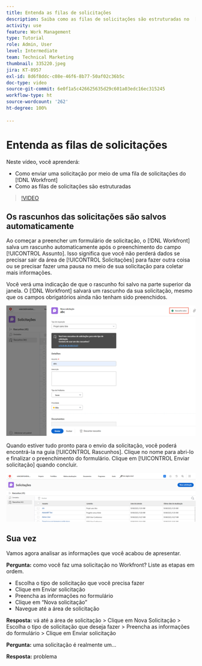 ```yaml
---
title: Entenda as filas de solicitações
description: Saiba como as filas de solicitações são estruturadas no  [!DNL  Workfront]  e como enviar uma solicitação.
activity: use
feature: Work Management
type: Tutorial
role: Admin, User
level: Intermediate
team: Technical Marketing
thumbnail: 335220.jpeg
jira: KT-8957
exl-id: 8d6f8ddc-c08e-46f6-8b77-50af02c36b5c
doc-type: video
source-git-commit: 6e0f1a5c426625635d29c601a03edc16ec315245
workflow-type: ht
source-wordcount: '262'
ht-degree: 100%

---
```


# Entenda as filas de solicitações

Neste vídeo, você aprenderá:

* Como enviar uma solicitação por meio de uma fila de solicitações do [!DNL  Workfront]
* Como as filas de solicitações são estruturadas

>[!VIDEO](https://video.tv.adobe.com/v/335220/?quality=12&learn=on)

## Os rascunhos das solicitações são salvos automaticamente

Ao começar a preencher um formulário de solicitação, o [!DNL Workfront] salva um rascunho automaticamente após o preenchimento do campo [!UICONTROL Assunto]. Isso significa que você não perderá dados se precisar sair da área de [!UICONTROL Solicitações] para fazer outra coisa ou se precisar fazer uma pausa no meio de sua solicitação para coletar mais informações.

Você verá uma indicação de que o rascunho foi salvo na parte superior da janela. O [!DNL Workfront] salvará um rascunho da sua solicitação, mesmo que os campos obrigatórios ainda não tenham sido preenchidos.

![imagem de criação de um rascunho de solicitação](assets/queue-mgt-make-a-request-draft-1.png)

Quando estiver tudo pronto para o envio da solicitação, você poderá encontrá-la na guia [!UICONTROL Rascunhos]. Clique no nome para abri-lo e finalizar o preenchimento do formulário. Clique em [!UICONTROL Enviar solicitação] quando concluir.

![imagem de recuperação de um rascunho de solicitação](assets/queue-mgt-make-a-request-draft-2.png)

## Sua vez

Vamos agora analisar as informações que você acabou de apresentar.

**Pergunta:** como você faz uma solicitação no Workfront? Liste as etapas em ordem.

* Escolha o tipo de solicitação que você precisa fazer
* Clique em Enviar solicitação
* Preencha as informações no formulário
* Clique em “Nova solicitação”
* Navegue até a área de solicitação


**Resposta:** vá até a área de solicitação > Clique em Nova Solicitação > Escolha o tipo de solicitação que deseja fazer > Preencha as informações do formulário > Clique em Enviar solicitação

**Pergunta:** uma solicitação é realmente um...

**Resposta:** problema

<!---
You can also access request drafts from the [!UICONTROL Select a Request Type] menu at the top of the window. Select an option from the [!UICONTROL Recent Drafts] section, or start a new request by picking a queue from the [!UICONTROL New Requests] section. Fill everything out like normal, then submit the request.

<!---
image
--->

<!---
Let's take a minute to review the information you were just presented.

How do you make a request in Workfront? List the steps in order.
Choose the request type you need to make
Click Submit request
Fill out the information on the form
Click "New Request"
Navigate to the request area

Answer: Navigate to the request area>Click New Request>Choose the request type you need to make>Fill out the information on the form>Click Submit request

A request is really an......

Answer: Issue
--->
